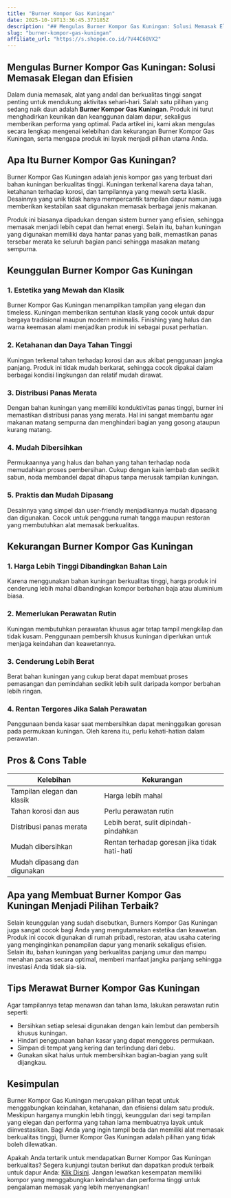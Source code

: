 ```yaml
---
title: "Burner Kompor Gas Kuningan"
date: 2025-10-19T13:36:45.373185Z
description: "## Mengulas Burner Kompor Gas Kuningan: Solusi Memasak Elegan dan Efisien..."
slug: "burner-kompor-gas-kuningan"
affiliate_url: "https://s.shopee.co.id/7V44C68VX2"
---
```

## Mengulas Burner Kompor Gas Kuningan: Solusi Memasak Elegan dan Efisien

Dalam dunia memasak, alat yang andal dan berkualitas tinggi sangat penting untuk mendukung aktivitas sehari-hari. Salah satu pilihan yang sedang naik daun adalah **Burner Kompor Gas Kuningan**. Produk ini turut menghadirkan keunikan dan keanggunan dalam dapur, sekaligus memberikan performa yang optimal. Pada artikel ini, kami akan mengulas secara lengkap mengenai kelebihan dan kekurangan Burner Kompor Gas Kuningan, serta mengapa produk ini layak menjadi pilihan utama Anda.

## Apa Itu Burner Kompor Gas Kuningan?

Burner Kompor Gas Kuningan adalah jenis kompor gas yang terbuat dari bahan kuningan berkualitas tinggi. Kuningan terkenal karena daya tahan, ketahanan terhadap korosi, dan tampilannya yang mewah serta klasik. Desainnya yang unik tidak hanya mempercantik tampilan dapur namun juga memberikan kestabilan saat digunakan memasak berbagai jenis makanan.

Produk ini biasanya dipadukan dengan sistem burner yang efisien, sehingga memasak menjadi lebih cepat dan hemat energi. Selain itu, bahan kuningan yang digunakan memiliki daya hantar panas yang baik, memastikan panas tersebar merata ke seluruh bagian panci sehingga masakan matang sempurna.

## Keunggulan Burner Kompor Gas Kuningan

### 1. Estetika yang Mewah dan Klasik

Burner Kompor Gas Kuningan menampilkan tampilan yang elegan dan timeless. Kuningan memberikan sentuhan klasik yang cocok untuk dapur bergaya tradisional maupun modern minimalis. Finishing yang halus dan warna keemasan alami menjadikan produk ini sebagai pusat perhatian.

### 2. Ketahanan dan Daya Tahan Tinggi

Kuningan terkenal tahan terhadap korosi dan aus akibat penggunaan jangka panjang. Produk ini tidak mudah berkarat, sehingga cocok dipakai dalam berbagai kondisi lingkungan dan relatif mudah dirawat.

### 3. Distribusi Panas Merata

Dengan bahan kuningan yang memiliki konduktivitas panas tinggi, burner ini memastikan distribusi panas yang merata. Hal ini sangat membantu agar makanan matang sempurna dan menghindari bagian yang gosong ataupun kurang matang.

### 4. Mudah Dibersihkan

Permukaannya yang halus dan bahan yang tahan terhadap noda memudahkan proses pembersihan. Cukup dengan kain lembab dan sedikit sabun, noda membandel dapat dihapus tanpa merusak tampilan kuningan.

### 5. Praktis dan Mudah Dipasang

Desainnya yang simpel dan user-friendly menjadikannya mudah dipasang dan digunakan. Cocok untuk pengguna rumah tangga maupun restoran yang membutuhkan alat memasak berkualitas.

## Kekurangan Burner Kompor Gas Kuningan

### 1. Harga Lebih Tinggi Dibandingkan Bahan Lain

Karena menggunakan bahan kuningan berkualitas tinggi, harga produk ini cenderung lebih mahal dibandingkan kompor berbahan baja atau aluminium biasa.

### 2. Memerlukan Perawatan Rutin

Kuningan membutuhkan perawatan khusus agar tetap tampil mengkilap dan tidak kusam. Penggunaan pembersih khusus kuningan diperlukan untuk menjaga keindahan dan keawetannya.

### 3. Cenderung Lebih Berat

Berat bahan kuningan yang cukup berat dapat membuat proses pemasangan dan pemindahan sedikit lebih sulit daripada kompor berbahan lebih ringan.

### 4. Rentan Tergores Jika Salah Perawatan

Penggunaan benda kasar saat membersihkan dapat meninggalkan goresan pada permukaan kuningan. Oleh karena itu, perlu kehati-hatian dalam perawatan.

## Pros & Cons Table

| Kelebihan                       | Kekurangan                                    |
|---------------------------------|----------------------------------------------|
| Tampilan elegan dan klasik    | Harga lebih mahal                           |
| Tahan korosi dan aus         | Perlu perawatan rutin                     |
| Distribusi panas merata       | Lebih berat, sulit dipindah-pindahkan   |
| Mudah dibersihkan             | Rentan terhadap goresan jika tidak hati-hati |
| Mudah dipasang dan digunakan |                                             |

## Apa yang Membuat Burner Kompor Gas Kuningan Menjadi Pilihan Terbaik?

Selain keunggulan yang sudah disebutkan, Burners Kompor Gas Kuningan juga sangat cocok bagi Anda yang mengutamakan estetika dan keawetan. Produk ini cocok digunakan di rumah pribadi, restoran, atau usaha catering yang menginginkan penampilan dapur yang menarik sekaligus efisien. Selain itu, bahan kuningan yang berkualitas panjang umur dan mampu menahan panas secara optimal, memberi manfaat jangka panjang sehingga investasi Anda tidak sia-sia.

## Tips Merawat Burner Kompor Gas Kuningan

Agar tampilannya tetap menawan dan tahan lama, lakukan perawatan rutin seperti:

- Bersihkan setiap selesai digunakan dengan kain lembut dan pembersih khusus kuningan.
- Hindari penggunaan bahan kasar yang dapat menggores permukaan.
- Simpan di tempat yang kering dan terlindung dari debu.
- Gunakan sikat halus untuk membersihkan bagian-bagian yang sulit dijangkau.

## Kesimpulan

Burner Kompor Gas Kuningan merupakan pilihan tepat untuk menggabungkan keindahan, ketahanan, dan efisiensi dalam satu produk. Meskipun harganya mungkin lebih tinggi, keunggulan dari segi tampilan yang elegan dan performa yang tahan lama membuatnya layak untuk diinvestasikan. Bagi Anda yang ingin tampil beda dan memiliki alat memasak berkualitas tinggi, Burner Kompor Gas Kuningan adalah pilihan yang tidak boleh dilewatkan.

Apakah Anda tertarik untuk mendapatkan Burner Kompor Gas Kuningan berkualitas? Segera kunjungi tautan berikut dan dapatkan produk terbaik untuk dapur Anda: [Klik Disini](https://s.shopee.co.id/7V44C68VX2). Jangan lewatkan kesempatan memiliki kompor yang menggabungkan keindahan dan performa tinggi untuk pengalaman memasak yang lebih menyenangkan!